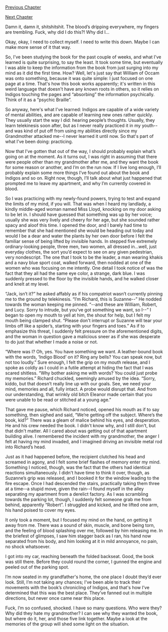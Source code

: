 [Previous Chapter](https://www.reddit.com/r/nosleep/comments/uoyfn7/indigo_bloodchapter_two/?utm_source=share&utm_medium=ios_app&utm_name=iossmf)

[Next Chapter](https://www.reddit.com/r/nosleep/comments/v65m30/indigo_bloodchapter_four/?utm_source=share&utm_medium=ios_app&utm_name=iossmf)

Damn it, damn it, shitshitshit. The blood’s dripping everywhere, my fingers are trembling. Fuck, why did I do this?! Why did I...

Okay, okay, I need to collect myself. I need to write this down. Maybe I can make more sense of it that way. 

So, I’ve been studying the book for the past couple of weeks, and what I’ve learned is quite surprising, to say the least. It took some time, but eventually I was able to keep the information from the book from just surging into my mind as it did the first time. How? Well, let's just say that William of Occam was onto something, because it was quite simple: I just focused on one page at a time. That's how this book works apparently; it's written in this weird language that doesn't have any known roots in others, so it relies on Indigos touching the pages and “absorbing” the information psychically. Think of it as a “psychic Braille”. 

So anyway, here's what I’ve learned: Indigos are capable of a wide variety of mental abilities, and are capable of learning new ones rather quickly. They usually start the way I did: hearing people’s thoughts. Usually, they learn telekinesis soon after, but as I never really practiced it in my youth--and was kind of put off from using my abilities directly since my Grandmother attacked me--I never learned it until now. So that's part of what I’ve been doing: practicing. 

Now that I’ve gotten that out of the way, I should probably explain what’s going on at the moment. As it turns out, I was right in assuming that there were people other than my grandmother after me, and they want the book for some reason or another, and I’m on the run now. If I live long enough, I’ll probably explain some more things I’ve found out about the book and Indigos and so on. Right now, though, I’ll talk about what just happened that prompted me to leave my apartment, and why I’m currently covered in blood. 

So I was practicing with my newly-found powers, trying to test and expand the limits of my mind, if you will. That was when I heard my landlady, a kindly middle-aged woman named Miss Lloyd, knocking on my door asking to be let in. I should have guessed that something was up by her voice; usually she was very lively and cheery for her age, but she sounded rather spacy and aloof this time. I opened the door, and I barely had time to remember that she had mentioned she would be heading out today and would I be a dear and water the plants by her own door before I felt the familiar sense of being lifted by invisible hands. In stepped five extremely ordinary-looking people, three men, two women, all dressed in...well, just everyday clothes, the sort you’d expect to see on any given pedestrian, very nondescript. The one that I took to be the leader, a man wearing khakis and a navy blue sport coat, walked forward, then nodded at one of the women who was focusing on me intently. One detail I took notice of was the fact that they all had the same eye color, a strange, dark blue. I was suddenly pressed to the floor by the invisible hands, and he walked closer and knelt at my level. 

“Jack, isn’t it?” he asked affably as if his compatriot wasn’t currently pinning me to the ground by telekinesis. “I’m Richard, this is Suzanne--” He nodded towards the woman keeping me pinned. “--and these are William, Robert, and Lucy. Sorry to intrude, but you’ve got something we want, so I--” I began to open my mouth to yell at him, the shout for help, but I felt my mouth being clamped shut. “Please don't interrupt or Suzanne will tear your limbs off like a spider’s, starting with your fingers and toes.” As if to emphasize this threat, I suddenly felt pressure on the aforementioned digits, and the woman in question gave a malicious sneer as if she was desperate to do just that whether I made a noise or not.  

“Where was I? Oh, yes. You have something we want. A leather-bound book with the words, ‘Indigo Blood’ on it? Ring any bells? You can speak now, but not too loudly.” Sure enough, I felt the grip on my mouth release, and I spoke as coldly as I could in a futile attempt at hiding the fact that I was scared shitless. “Why bother asking me with words? You could just probe my memories.” Richard chuckled, seemingly amused by the idea. “Sorry, kiddo, but that doesn’t really line up with our goals. See, we need your mind, memories and all, fully intact. A probe would disrupt that. And from our understanding, that wrinkly old bitch Eleanor made certain that you were unable to be read or stitched at a young age.” 

That gave me pause, which Richard noticed, opened his mouth as if to say something, then sighed and said, “We’re getting off the subject. Where’s the book, kid?” There was a gleam of malice behind his eyes, and desperation. He and his crew needed the book. I didn't know why, and I still don't, but that didn't matter. All I cared about was getting out of that apartment building alive. I remembered the incident with my grandmother, the anger I felt at having my mind invaded, and I imagined driving an invisible metal rod into Richard’s head. 

Just as it had happened before, the recipient clutched his head and screamed in agony, and I felt some brief flashes of memory enter my mind. Something I noticed, though, was the fact that the others had identical reactions simultaneously. I didn't have time to think it over, though, as Suzanne’s grip was released, and I booked it for the window leading to the fire escape. Once I had descended the stairs, practically taking them three at a time--a stupid move, given the rain--I found myself in the alley separating my apartment from a derelict factory. As I was scrambling towards the parking lot, though, I suddenly felt someone grab me from behind, apparently “Robert”. I struggled and kicked, and he lifted one arm, his hand poised to cover my eyes. 

It only took a moment, but I focused my mind on the hand, on getting it away from me. There was a sound of skin, muscle, and bone being torn, and the feeling of blood splashing over me, followed by him releasing me. In the briefest of glimpses, I saw him stagger back as I ran, his hand now separated from his body, and him looking at it in mild annoyance, no pain, no shock whatsoever.

I got into my car, reaching beneath the folded backseat. Good, the book was still there. Before they could round the corner, I gunned the engine and peeled out of the parking spot. 

I’m now seated in my grandfather's home, the one place I doubt they’d ever look. Still, I’m not taking any chances; I’ve been able to track their movements with the book’s chronicling of Indigos, and that's how I’ve determined that this was the best place. They’ve fanned out in multiple directions, but never once came near this place. 

Fuck, I’m so confused, shocked. I have so many questions. Who were they? Why did they hate my grandmother? I can see why they wanted the book, but where do it, her, and those five link together. Maybe a look at the memories of the group will shed some light on the situation.